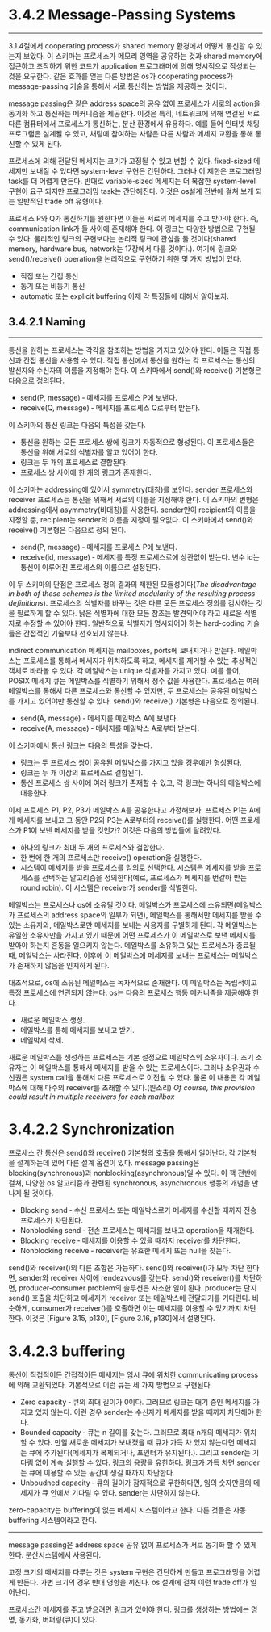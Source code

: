 # 3.4.2 Message-Passing Systems
---
3.1.4절에서 cooperating process가 shared memory 환경에서 어떻게 통신할 수 있는지 보았다. 이 스키마는 프로세스가 메모리 영역을 공유하는 것과 shared memory에 접근하고 조작하기 위한 코드가 application 프로그래머에 의해 명시적으로 작성되는 것을 요구한다. 같은 효과를 얻는 다른 방법은 os가 cooperating process가 message-passing 기술을 통해서 서로 통신하는 방법을 제공하는 것이다.

message passing은 같은 address space의 공유 없이 프로세스가 서로의 action을 동기화 하고 통신하는 메커니즘을 제공한다. 이것은 특히, 네트워크에 의해 연결된 서로 다른 컴퓨터에서 프로세스가 통신하는, 분산 환경에서 유용하다. 예를 들어 인터넷 채팅 프로그램은 설계될 수 있고, 채팅에 참여하는 사람은 다른 사람과 메세지 교환을 통해 통신할 수 있게 된다.

프로세스에 의해 전달된 메세지는 크기가 고정될 수 있고 변할 수 있다. fixed-sized 메세지만 보내질 수 있다면 system-level 구현은 간단하다. 그러나 이 제한은 프로그래밍 task를 더 어렵게 만든다. 반대로 variable-sized 메세지는 더 복잡한 system-level 구현이 요구 되지만 프로그래밍 task는 간단해진다. 이것은 os설계 전반에 걸쳐 보게 되는 일반적인 trade off 유형이다.

프로세스 P와 Q가 통신하기를 원한다면 이들은 서로의 메세지를 주고 받아야 한다. 즉, communication link가 둘 사이에 존재해야 한다. 이 링크는 다양한 방법으로 구현될 수 있다. 물리적인 링크의 구현보다는 논리적 링크에 관심을 둘 것이다(shared memory, hardware bus, network는 17장에서 다룰 것이다.). 여기에 링크와 send()/receive() operation을 논리적으로 구현하기 위한 몇 가지 방법이 있다.
* 직접 또는 간접 통신
* 동기 또는 비동기 통신
* automatic 또는 explicit buffering
이제 각 특징들에 대해서 알아보자.

## 3.4.2.1 Naming
---
통신을 원하는 프로세스는 각각을 참조하는 방법을 가지고 있어야 한다. 이들은 직접 통신과 간접 통신을 사용할 수 있다. 직접 통신에서 통신을 원하는 각 프로세스는 통신의 발신자와 수신자의 이름을 지정해야 한다. 이 스키마에서 send()와 receive() 기본형은 다음으로 정의된다.
* send(P, message) &dash; 메세지를 프로세스 P에 보낸다.
* receive(Q, message) &dash; 메세지를 프로세스 Q로부터 받는다.

이 스키마의 통신 링크는 다음의 특성을 갖는다.
* 통신을 원하는 모든 프로세스 쌍에 링크가 자동적으로 형성된다. 이 프로세스들은 통신을 위해 서로의 식별자를 알고 있어야 한다.
* 링크는 두 개의 프로세스로 결합된다.
* 프로세스 쌍 사이에 한 개의 링크가 존재한다.

이 스키마는 addressing에 있어서 symmetry(대칭)를 보인다. sender 프로세스와 receiver 프로세스는 통신을 위해서 서로의 이름을 지정해야 한다. 이 스키마의 변형은 addressing에서 asymmetry(비대칭)를 사용한다. sender만이 recipient의 이름을 지정할 뿐, recipient는 sender의 이름을 지정이 필요없다. 이 스키마에서 send()와 receive() 기본형은 다음으로 정의 된다.
* send(P, message) &dash; 메세지를 프로세스 P에 보낸다.
* receive(id, message) &dash; 메세지를 특정 프로세스로에 상관없이 받는다. 변수 id는 통신이 이루어진 프로세스의 이름으로 설정된다.

이 두 스키마의 단점은 프로세스 정의 결과의 제한된 모듈성이다(_The disadvantage in both of these schemes is the limited modularity of the resulting process definitions_). 프로세스의 식별자를 바꾸는 것은 다른 모든 프로세스 정의를 검사하는 것을 필료하게 할 수 있다. 낡은 식별자에 대한 모든 참조는 발견되어야 하고 새로운 식별자로 수정할 수 있어야 한다. 일반적으로 식별자가 명시되어야 하는 hard-coding 기술들은 간접적인 기술보다 선호되지 않는다.

indirect communication 메세지는 mailboxes, ports에 보내지거나 받는다. 메일박스는 프로세스를 통해서 메세지가 위치하도록 하고, 메세지를 제거할 수 있는 추상적인 객체로 바라볼 수 있다. 각 메일박스는 unique 식별자를 가지고 있다. 예를 들어, POSIX 메세지 큐는 메일박스를 식별하기 위해서 정수 값을 사용한다. 프로세스는 여러 메일박스를 통해서 다른 프로세스와 통신할 수 있지만, 두 프로세스는 공유된 메일박스를 가지고 있어야만 통신할 수 있다. send()와 receive() 기본형은 다음으로 정의된다.
* send(A, message) &dash; 메세지를 메일박스 A에 보낸다.
* receive(A, message) &dash; 메세지를 메일박스 A로부터 받는다.

이 스키마에서 통신 링크는 다음의 특성을 갖는다.
* 링크는 두 프로세스 쌍이 공유된 메일박스를 가지고 있을 경우에만 형성된다.
* 링크는 두 개 이상의 프로세스로 결합된다.
* 통신 프로세스 쌍 사이에 여러 링크가 존재할 수 있고, 각 링크는 하나의 메일박스에 대응한다.

이제 프로세스 P1, P2, P3가 메일박스 A를 공유한다고 가정해보자. 프로세스 P1는 A에게 메세지를 보내고 그 동안 P2와 P3는 A로부터의 receive()를 실행한다. 어떤 프로세스가 P1이 보낸 메세지를 받을 것인가? 이것은 다음의 방법들에 달려있다.
* 하나의 링크가 최대 두 개의 프로세스와 결합한다.
* 한 번에 한 개의 프로세스만 receive() operation을 실행한다.
* 시스템이 메세지를 받을 프로세스를 임의로 선택한다. 시스템은 메세지를 받을 프로세스를 선택하는 알고리즘을 정의한다(예로, 프로세스가 메세지를 번갈아 받는 round robin). 이 시스템은 receiver가 sender를 식별한다.

메일박스는 프로세스나 os에 소유될 것이다. 메일박스가 프로세스에 소유되면(메일박스가 프로세스의 address space의 일부가 되면), 메일박스를 통해서만 메세지를 받을 수 있는 소유자와, 메일박스로만 메세지를 보내는 사용자를 구별하게 된다. 각 메일박스는 유일한 소유자만을 가지고 있기 때문에 어떤 프로세스가 이 메일박스로 보낸 메세지를 받아야 하는지 혼동을 일으키지 않는다. 메일박스를 소유하고 있는 프로세스가 종료될 때, 메일박스는 사라진다. 이후에 이 메일박스에 메세지를 보내는 프로세스는 메일박스가 존재하지 않음을 인지하게 된다.

대조적으로, os에 소유된 메일박스는 독자적으로 존재한다. 이 메일박스는 독립적이고 특정 프로세스에 연관되지 않는다. os는 다음의 프로세스 행동 메커니즘을 제공해야 한다.
* 새로운 메일박스 생성.
* 메일박스를 통해 메세지를 보내고 받기.
* 메일박세 삭제.

새로운 메일박스를 생성하는 프로세스는 기본 설정으로 메일박스의 소유자이다. 초기 소유자는 이 메일박스를 통해서 메세지를 받을 수 있는 프로세스이다. 그러나 소유권과 수신권은 system call을 통해서 다른 프로세스로 이전될 수 있다. 물론 이 내용은 각 메일박스에 대해 다수의 receiver를 초래할 수 있다.(뭔소리) _Of course, this provision could result in multiple receivers for each mailbox_

# 3.4.2.2 Synchronization
프로세스 간 통신은 send()와 receive() 기본형의 호출을 통해서 일어난다. 각 기본형을 설계하는데 있어 다른 설계 옵션이 있다. message passing은 blocking(synchronous)과 nonblocking(asynchronous)일 수 있다. 이 책 전반에 걸쳐, 다양한 os 알고리즘과 관련된 synchronous, asynchronous 행동의 개념을 만나게 될 것이다.
* Blocking send &dash; 수신 프로세스 또는 메일박스로가 메세지를 수신할 때까지 전송 프로세스가 차단된다.
* Nonblocking send &dash; 전손 프로세스는 메세지를 보내고 operation을 재개한다.
* Blocking receive &dash; 메세지를 이용할 수 있을 때까지 receiver를 차단한다.
* Nonblocking receive &dash; receiver는 유효한 메세지 또는 null을 찾는다.

send()와 receiver()의 다른 조합은 가능하다. send()와 receiver()가 모두 차단 한다면, sender와 receiver 사이에 rendezvous를 갖는다. send()와 receiver()를 차단하면, producer-consumer problem의 솔루션은 사소한 일이 된다. producer는 단지 send() 호출을 차단하고 메세지가 receiver 또는 메일박스에 전달되기를 기다린다. 비슷하게, consumer가 receiver()를 호출하면 이는 메세지를 이용할 수 있기까지 차단한다. 이것은 [Figure 3.15, p130], [Figure 3.16, p130]에서 설명된다.

# 3.4.2.3 buffering
통신이 직접적이든 간접적이든 메세지는 임시 큐에 위치한 communicating process에 의해 교환되었다. 기본적으로 이런 큐는 세 가지 방법으로 구현된다.
* Zero capacity &dash; 큐의 최대 길이가 0이다. 그러므로 링크는 대기 중인 메세지를 가지고 있지 않는다. 이런 경우 sender는 수신자가 메세지를 받을 때까지 차단해야 한다.
* Bounded capacity &dash; 큐는 n 길이를 갖는다. 그러므로 최대 n개의 메세지가 위치할 수 있다. 만일 새로운 메세지가 보내졌을 때 큐가 가득 차 있지 않는다면 메세지는 큐에 추가된다(메세지가 복제되거나, 포인터가 유지된다.). 그리고 sender는 기다림 없이 계속 실행할 수 있다. 링크의 용량을 유한하다. 링크가 가득 차면 sender는 큐에 이용할 수 있는 공간이 생길 때까지 차단한다.
* Unboudned capacity &dash; 큐의 길이가 잠재적으로 무한하다면, 임의 숫자만큼의 메세지가 큐 안에서 기다릴 수 있다. sender는 차단하지 않는다.

zero-capacity는 buffering이 없는 메세지 시스템이라고 한다. 다른 것들은 자동 buffering 시스템이라고 한다.

---
message passing은 address space 공유 없이 프로세스가 서로 동기화 할 수 있게 한다. 분산시스템에서 사용된다.

고정 크기의 메세지를 다루는 것은 system 구현은 간단하게 만들고 프로그래밍을 어렵게 만든다. 가변 크기의 경우 반대 영향을 끼친다. os 설계에 걸쳐 이런 trade off가 일어난다.

프로세스간 메세지를 주고 받으려면 링크가 있어야 한다. 링크를 생성하는 방법에는 명명, 동기화, 버퍼링(큐)이 있다.
